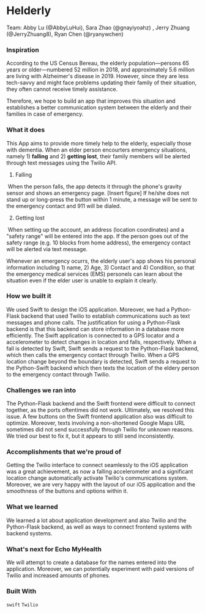 # Helderly

Team: Abby Lu (@AbbyLuHui), Sara Zhao (@gnayiyoahz) , Jerry Zhuang (@JerryZhuang8), Ryan Chen (@ryanywchen)

### Inspiration

According to the US Census Bereau, the elderly population—persons 65 years or older—numbered 52 million in 2018, and approximately 5.6 million are living with Alzheimer's disease in 2019. However, since they are less tech-savvy and might face problems updating their family of their situation, they often cannot receive timely assistance. 

Therefore, we hope to build an app that improves this situation and establishes a better communication system between the elderly and their families in case of emergency.

### What it does

This App aims to provide more timely help to the elderly, especially those with dementia. When an elder person encourters emergency situations, namely 1) **falling** and 2) **getting lost**, their family members will be alerted through text messages using the Twilio API.

1) Falling

​	When the person falls, the app detects it through the phone's gravity sensor and shows an emergency page. [Insert figure] If he/she does not stand up or long-press the button within 1 minute, a message will be sent to the emergency contact and 911 will be dialed. 

2) Getting lost

​	When setting up the account, an address (location coordinates) and a "safety range" will be entered into the app. If the person goes out of the safety range (e.g. 10 blocks from home address), the emergency contact will be alerted via text message.

Whenever an emergency ocurrs, the elderly user's app shows his personal information including 1) name, 2) Age, 3) Contact and 4) Condition, so that the emergency medical services (EMS) personels can learn about the situation even if the elder user is unable to explain it clearly.





### How we built it
We used Swift to design the iOS application. Moreover, we had a Python-Flask backend that used Twilio to establish communications such as text messages and phone calls. The justification for using a Python-Flask backend is that this backend can store information in a database more efficiently. The Swift application is connected to a GPS locator and a accelerometer to detect changes in location and falls, respectively. When a fall is detected by Swift, Swift sends a request to the Python-Flask backend, which then calls the emergency contact through Twilio. When a GPS location change beyond the boundary is detected, Swift sends a request to the Python-Swift backend which then texts the location of the eldery person to the emergency contact through Twilio. 


### Challenges we ran into
The Python-Flask backend and the Swift frontend were difficult to connect together, as the ports oftentimes did not work. Ultimately, we resolved this issue. A few buttons on the Swift frontend application also was difficult to optimize. Moreover, texts involving a non-shortened Google Maps URL sometimes did not send successfully through Twilio for unknown reasons. We tried our best to fix it, but it appears to still send inconsistently. 


### Accomplishments that we're proud of
Getting the Twilio interface to connect seamlessly to the iOS application was a great achievement, as now a falling accelerometer and a significant location change automatically activate Twilio's communications system. Moreover, we are very happy with the layout of our iOS application and the smoothness of the buttons and options within it. 


### What we learned
We learned a lot about application development and also Twilio and the Python-Flask backend, as well as ways to connect frontend systems with backend systems. 


### What's next for Echo MyHealth
We will attempt to create a database for the names entered into the application. Moreover, we can potentially experiment with paid versions of Twilio and increased amounts of phones. 


### Built With

`swift` `Twilio`
